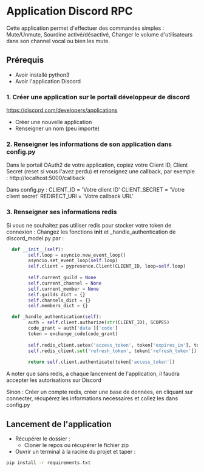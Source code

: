 # Application Discord RPC
Cette application permet d'effectuer des commandes simples : Mute/Unmute, Sourdine activé/désactivé, Changer le volume d'utilisateurs dans son channel vocal ou bien les mute.
## Prérequis
- Avoir installé python3
- Avoir l'application Discord
### 1. Créer une application sur le portail développeur de discord 
https://discord.com/developers/applications
- Créer une nouvelle application
- Renseigner un nom (peu importe)

### 2. Renseigner les informations de son application dans config.py
Dans le portail OAuth2 de votre application, copiez votre Client ID, Client Secret (reset si vous l'avez perdu) et renseignez une callback, par exemple : http://localhost:5000/callback 

Dans config.py :
CLIENT_ID = 'Votre client ID'
CLIENT_SECRET = 'Votre client secret'
REDIRECT_URI = 'Votre callback URL'

### 3. Renseigner ses informations redis 
Si vous ne souhaitez pas utiliser redis pour stocker votre token de connexion :
Changez les fonctions __init__ et _handle_authentication de discord_model.py par : 

```python
  def __init__(self):
        self.loop = asyncio.new_event_loop()
        asyncio.set_event_loop(self.loop)
        self.client = pypresence.Client(CLIENT_ID, loop=self.loop)
        
        self.current_guild = None
        self.current_channel = None
        self.current_member = None
        self.guilds_dict = {}
        self.channels_dict = {}
        self.members_dict = {}
```

```python
  def _handle_authentication(self):
        auth = self.client.authorize(str(CLIENT_ID), SCOPES)
        code_grant = auth['data']['code']
        token = exchange_code(code_grant)
        
        self.redis_client.setex('access_token', token['expires_in'], token['access_token'])
        self.redis_client.set('refresh_token', token['refresh_token'])
        
        return self.client.authenticate(token['access_token'])
```

A noter que sans redis, a chaque lancement de l'application, il faudra accepter les autorisations sur Discord

Sinon : 
Créer un compte redis, créer une base de données, en cliquant sur connecter, récupérez les informations necessaires et collez les dans config.py

## Lancement de l'application

- Récupérer le dossier :
  - Cloner le repos ou récupérer le fichier zip
- Ouvrir un terminal à la racine du projet et taper :
```cmd
pip install -r requirements.txt
```
